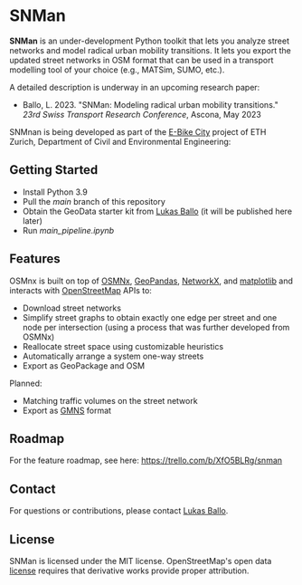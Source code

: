 # SNMan

**SNMan** is an under-development Python toolkit that lets you analyze street networks and model radical urban mobility transitions. It lets you export the updated street networks in OSM format that can be used in a transport modelling tool of your choice (e.g., MATSim, SUMO, etc.).

A detailed description is underway in an upcoming research paper:

  * Ballo, L. 2023. "SNMan: Modeling radical urban mobility transitions." *23rd Swiss Transport Research Conference*, Ascona, May 2023

SNMnan is being developed as part of the [E-Bike City](https://ebikecity.baug.ethz.ch/en/) project of ETH Zurich, Department of Civil and Environmental Engineering:


## Getting Started

  * Install Python 3.9
  * Pull the *main* branch of this repository
  * Obtain the GeoData starter kit from [Lukas Ballo](https://www.ivt.ethz.ch/personen/profil.lukas-ballo.html) (it will be published here later)
  * Run *main_pipeline.ipynb*

## Features

OSMnx is built on top of [OSMNx](https://osmnx.readthedocs.io/en/stable/), [GeoPandas](https://geopandas.org/), [NetworkX](https://networkx.org/), and [matplotlib](https://matplotlib.org/) and interacts with [OpenStreetMap](https://www.openstreetmap.org/) APIs to:

  * Download street networks
  * Simplify street graphs to obtain exactly one edge per street and one node per intersection (using a process that was further developed from OSMNx)
  * Reallocate street space using customizable heuristics
  * Automatically arrange a system one-way streets
  * Export as GeoPackage and OSM

Planned:

  * Matching traffic volumes on the street network
  * Export as [GMNS](https://github.com/zephyr-data-specs/GMNS) format

## Roadmap

For the feature roadmap, see here: https://trello.com/b/XfO5BLRg/snman

## Contact

For questions or contributions, please contact
[Lukas Ballo](https://www.ivt.ethz.ch/personen/profil.lukas-ballo.html).

## License

SNMan is licensed under the MIT license. OpenStreetMap's open data [license](https://www.openstreetmap.org/copyright/) requires that derivative works provide proper attribution.

